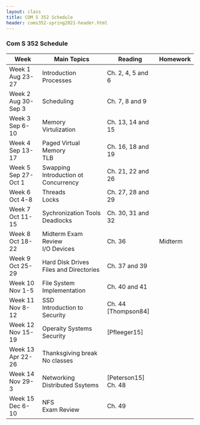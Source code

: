 ```yaml
---
layout: class
title: COM S 352 Schedule
header: coms352-spring2021-header.html
---
```


### Com S 352 Schedule

| Week                       | Main Topics                               | Reading                  | Homework |
| -------------------------- | ----------------------------------------- | ------------------------ | -------- |
| Week 1<br>Aug 23-27<br>    | Introduction<br>Processes                 | Ch. 2, 4, 5 and 6        |          |
| Week 2<br>Aug 30-Sep 3<br> | Scheduling                                | Ch. 7, 8 and 9           |          |
| Week 3<br>Sep 6-10<br>     | Memory<br>Virtulization                   | Ch. 13, 14 and 15        |          |
| Week 4<br>Sep 13-17<br>    | Paged Virtual Memory<br>TLB               | Ch. 16, 18 and 19        |          |
| Week 5<br>Sep 27-Oct 1<br> | Swapping<br>Introduction ot Concurrency   | Ch. 21, 22 and 26        |          |
| Week 6<br>Oct 4-8<br>      | Threads<br>Locks                          | Ch. 27, 28 and 29        |          |
| Week 7<br>Oct 11-15<br>    | Sychronization Tools<br>Deadlocks         | Ch. 30, 31 and 32        |          |
| Week 8<br>Oct 18-22<br>    | Midterm Exam Review<br>I/O Devices        | Ch. 36                   | Midterm  |
| Week 9<br>Oct 25-29<br>    | Hard Disk Drives<br>Files and Directories | Ch. 37 and 39            |          |
| Week 10<br>Nov 1-5<br>     | File System Implementation                | Ch. 40 and 41            |          |
| Week 11<br>Nov 8-12<br>    | SSD<br>Introduction to Security           | Ch. 44<br>\[Thompson84\] |          |
| Week 12<br>Nov 15-19<br>   | Operaity Systems Security                 | \[Pfleeger15\]           |          |
| Week 13<br>Apr 22-26<br>   | Thanksgiving break<br>No classes          |                          |          |
| Week 14<br>Nov 29-3<br>    | Networking<br>Distributed Ssytems         | \[Peterson15\]<br>Ch. 48 |          |
| Week 15<br>Dec 6-10<br>    | NFS<br>Exam Review                        | Ch. 49                   |          |
